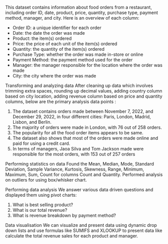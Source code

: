 This dataset contains information about food orders from a restaurant, including order ID, date, product, price, quantity, purchase type, payment method, manager, and city. 
Here is an overview of each column:
* Order ID: a unique identifier for each order
* Date: the date the order was made
* Product: the item(s) ordered
* Price: the price of each unit of the item(s) ordered
* Quantity: the quantity of the item(s) ordered
* Purchase Type: whether the order was made in-store or online
* Payment Method: the payment method used for the order
* Manager: the manager responsible for the location where the order was made
* City: the city where the order was made

Transforming and analyzing data
After cleaning up data which involves trimming extra spaces, rounding up decimal values, adding country column based on city location, adding revenue column based on price and quantity columns, below are the primary analysis data points :
1. The dataset contains orders made between November 7, 2022, and December 29, 2022, in four different cities: Paris, London, Madrid, Lisbon, and Berlin. 
2. The majority of orders were made in London, with 76 out of 258 orders. 
3. The popularity for all the food order items appears to be same.
4. The dataset also shows that most of the orders were made online and paid for using a credit card. 
5. In terms of managers, Jaoa Silva and Tom Jackson made were responsible for the most orders, with 153 out of 257 orders

Performing statistics on data
Found the Mean, Median, Mode, Standard Deviation, Sample Variance, Kurtosis, Skewness, Range, Minimum, Maximum, Sum, Count for columns Count and Quantity. Performed analysis on outliers for using box/whisker chart.

Performing data analysis
We answer various data driven questions and displayed them using pivot charts:
1. What is best selling product?
2. What is our total revenue?
3. What is revenue breakdown by payment method?

Data visualisation
We can visualize and present data using dynamic drop down lists and use formulas like SUMIFS and XLOOKUP to present data like calculate the total revenue sales  for each product and manager.
